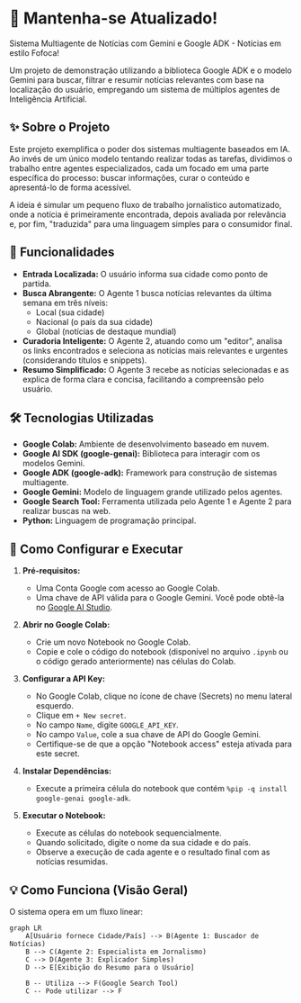 # 📰 Mantenha-se Atualizado!
Sistema Multiagente de Notícias com Gemini e Google ADK - Notícias em estilo Fofoca!

Um projeto de demonstração utilizando a biblioteca Google ADK e o modelo Gemini para buscar, filtrar e resumir notícias relevantes com base na localização do usuário, empregando um sistema de múltiplos agentes de Inteligência Artificial.

## ✨ Sobre o Projeto

Este projeto exemplifica o poder dos sistemas multiagente baseados em IA. Ao invés de um único modelo tentando realizar todas as tarefas, dividimos o trabalho entre agentes especializados, cada um focado em uma parte específica do processo: buscar informações, curar o conteúdo e apresentá-lo de forma acessível.

A ideia é simular um pequeno fluxo de trabalho jornalístico automatizado, onde a notícia é primeiramente encontrada, depois avaliada por relevância e, por fim, "traduzida" para uma linguagem simples para o consumidor final.

## 🚀 Funcionalidades

* **Entrada Localizada:** O usuário informa sua cidade como ponto de partida.
* **Busca Abrangente:** O Agente 1 busca notícias relevantes da última semana em três níveis:
    * Local (sua cidade)
    * Nacional (o país da sua cidade)
    * Global (notícias de destaque mundial)
* **Curadoria Inteligente:** O Agente 2, atuando como um "editor", analisa os links encontrados e seleciona as notícias mais relevantes e urgentes (considerando títulos e snippets).
* **Resumo Simplificado:** O Agente 3 recebe as notícias selecionadas e as explica de forma clara e concisa, facilitando a compreensão pelo usuário.

## 🛠️ Tecnologias Utilizadas

* **Google Colab:** Ambiente de desenvolvimento baseado em nuvem.
* **Google AI SDK (google-genai):** Biblioteca para interagir com os modelos Gemini.
* **Google ADK (google-adk):** Framework para construção de sistemas multiagente.
* **Google Gemini:** Modelo de linguagem grande utilizado pelos agentes.
* **Google Search Tool:** Ferramenta utilizada pelo Agente 1 e Agente 2 para realizar buscas na web.
* **Python:** Linguagem de programação principal.

## 🚦 Como Configurar e Executar

1.  **Pré-requisitos:**
    * Uma Conta Google com acesso ao Google Colab.
    * Uma chave de API válida para o Google Gemini. Você pode obtê-la no [Google AI Studio](https://aistudio.google.com/).

2.  **Abrir no Google Colab:**
    * Crie um novo Notebook no Google Colab.
    * Copie e cole o código do notebook (disponível no arquivo `.ipynb` ou o código gerado anteriormente) nas células do Colab.

3.  **Configurar a API Key:**
    * No Google Colab, clique no ícone de chave (Secrets) no menu lateral esquerdo.
    * Clique em `+ New secret`.
    * No campo `Name`, digite `GOOGLE_API_KEY`.
    * No campo `Value`, cole a sua chave de API do Google Gemini.
    * Certifique-se de que a opção "Notebook access" esteja ativada para este secret.

4.  **Instalar Dependências:**
    * Execute a primeira célula do notebook que contém `%pip -q install google-genai google-adk`.

5.  **Executar o Notebook:**
    * Execute as células do notebook sequencialmente.
    * Quando solicitado, digite o nome da sua cidade e do país.
    * Observe a execução de cada agente e o resultado final com as notícias resumidas.

## 💡 Como Funciona (Visão Geral)

O sistema opera em um fluxo linear:

```mermaid
graph LR
    A[Usuário fornece Cidade/País] --> B(Agente 1: Buscador de Notícias)
    B --> C(Agente 2: Especialista em Jornalismo)
    C --> D(Agente 3: Explicador Simples)
    D --> E[Exibição do Resumo para o Usuário]

    B -- Utiliza --> F(Google Search Tool)
    C -- Pode utilizar --> F
